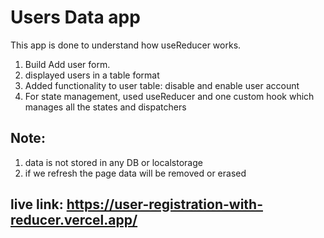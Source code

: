 # Users Data app

This app is done to understand how useReducer works.

1. Build Add user form.
2. displayed users in a table format
3. Added functionality to user table: disable and enable user account
4. For state management, used useReducer and one custom hook which manages all the states and dispatchers

## Note:

1. data is not stored in any DB or localstorage
2. if we refresh the page data will be removed or erased
## live link: https://user-registration-with-reducer.vercel.app/